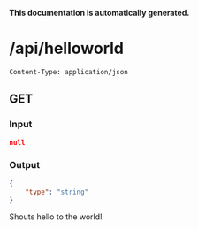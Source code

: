 **This documentation is automatically generated.**

# /api/helloworld

    Content-Type: application/json

## GET
### Input
```json
null
```
### Output
```json
{
    "type": "string"
}
```

Shouts hello to the world!

